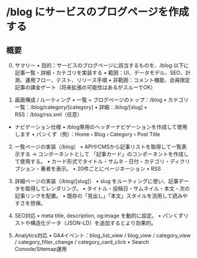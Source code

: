 # /blog にサービスのブログページを作成する

## 概要
0. サマリー
	•	目的：サービスのブログページに該当するものを、/blog 以下に記事一覧・詳細・カテゴリを実装する
	•	範囲：UI、データモデル、SEO、計測、運用フロー、テスト、リリース手順
	•	非範囲：コメント機能、会員限定記事の課金ゲート（将来拡張の可能性はあるがスルーでOK）


1. 画面構成 / ルーティング
	•	一覧 = ブログページのトップ：/blog
	•	カテゴリ一覧：/blog/category/[category]
	•	詳細：/blog/[slug]
	•	RSS：/blog/rss.xml（任意）

- ナビゲーション仕様
	•	/blog専用のヘッダーナビゲーションを作成して使用します
	•	パンくず（例）：Home › Blog › Category › Post Title

2. 一覧ページの実装（/blog）
	•	APIやCMSから記事リストを取得して一覧表示する
        → コンポーネントとして 「記事カード」のコンポーネントを作成して使用する。
	•	カード形式でタイトル・サムネ・日付・カテゴリ・ディクリプション・著者を表示。
	•	20件ごとにページネーション 
    •	RSS


3. 詳細ページの実装（/blog/[slug]）
	•	slug をルーティングに使い、記事データを取得してレンダリング。
	•	タイトル・投稿日・サムネイル・本文・次の記事リンクを配置。
	•	既存の「見出し」「本文」スタイルを流用して読みやすさを担保。

4. SEO対応
	•	meta title, description, og:image を動的に設定。
	•	パンくずリストや構造化データ（JSON-LD）を追加するとより効果的。


5. Analytics対応
    •	GA4イベント：blog_list_view / blog_view / category_view / category_filter_change / category_card_click
	•	Search Console/Sitemap運用


